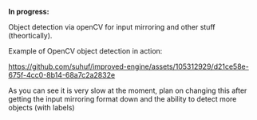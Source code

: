 
**In progress:**

Object detection via openCV for input mirroring and other stuff (theortically).

Example of OpenCV object detection in action:




https://github.com/suhuf/improved-engine/assets/105312929/d21ce58e-675f-4cc0-8b14-68a7c2a2832e



As you can see it is very slow at the moment, plan on changing this after getting the input mirroring format down and the ability to detect more objects (with labels)
